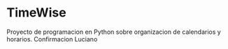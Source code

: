 # TimeWise
Proyecto de programacion en Python sobre organizacion de calendarios y horarios.
Confirmacion Luciano